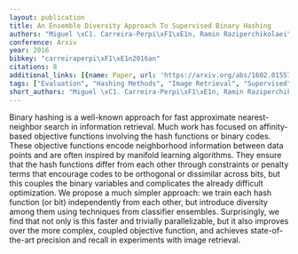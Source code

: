 ```yaml
---
layout: publication
title: An Ensemble Diversity Approach To Supervised Binary Hashing
authors: "Miguel \xC1. Carreira-Perpi\xF1\xE1n, Ramin Raziperchikolaei"
conference: Arxiv
year: 2016
bibkey: "carreiraperpi\xF1\xE1n2016an"
citations: 8
additional_links: [{name: Paper, url: 'https://arxiv.org/abs/1602.01557'}]
tags: ["Evaluation", "Hashing Methods", "Image Retrieval", "Supervised"]
short_authors: "Miguel \xC1. Carreira-Perpi\xF1\xE1n, Ramin Raziperchikolaei"
---
```

Binary hashing is a well-known approach for fast approximate nearest-neighbor
search in information retrieval. Much work has focused on affinity-based
objective functions involving the hash functions or binary codes. These
objective functions encode neighborhood information between data points and are
often inspired by manifold learning algorithms. They ensure that the hash
functions differ from each other through constraints or penalty terms that
encourage codes to be orthogonal or dissimilar across bits, but this couples
the binary variables and complicates the already difficult optimization. We
propose a much simpler approach: we train each hash function (or bit)
independently from each other, but introduce diversity among them using
techniques from classifier ensembles. Surprisingly, we find that not only is
this faster and trivially parallelizable, but it also improves over the more
complex, coupled objective function, and achieves state-of-the-art precision
and recall in experiments with image retrieval.